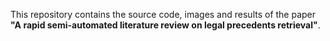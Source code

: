 This repository contains the source code, images and results of the paper **"A rapid semi-automated literature review on legal precedents retrieval"**.
